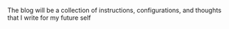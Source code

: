 The blog will be a collection of instructions, configurations, and thoughts that I write for my future self
